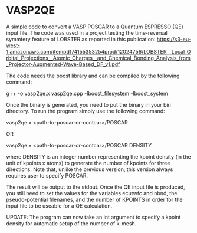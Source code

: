 # VASP2QE
A simple code to convert a VASP POSCAR to a Quantum ESPRESSO (QE) input file.
The code was used in a project testing the time-reversal symmtery feature of LOBSTER as reported in this publication:
https://s3-eu-west-1.amazonaws.com/itempdf74155353254prod/12024756/LOBSTER__Local_Orbital_Projections__Atomic_Charges__and_Chemical_Bonding_Analysis_from_Projector-Augmented-Wave-Based_DF_v1.pdf

The code needs the boost library and can be compiled by the following command:

g++ -o vasp2qe.x vasp2qe.cpp -lboost_filesystem  -lboost_system

Once the binary is generated, you need to put the binary in your bin directory. To run the program simply use the following command:

vasp2qe.x \<path-to-poscar-or-contcar\>/POSCAR

OR 

vasp2qe.x \<path-to-poscar-or-contcar\>/POSCAR DENSITY

where DENSITY is an integer number representing the kpoint density (in the unit of kpoints x atoms) to generate the number of kpoints for three directions.
Note that, unlike the previous version, this version always requires user to specify POSCAR.

The result will be output to the stdout. Once the QE input file is produced, you still need to set the values for the variables ecutwfc and nbnd, the pseudo-potential filenames, and the number of KPOINTS in order for the input file to be useable for a QE calculation.

UPDATE:
The program can now take an int argument to specify a kpoint density for automatic setup of the number of k-mesh.